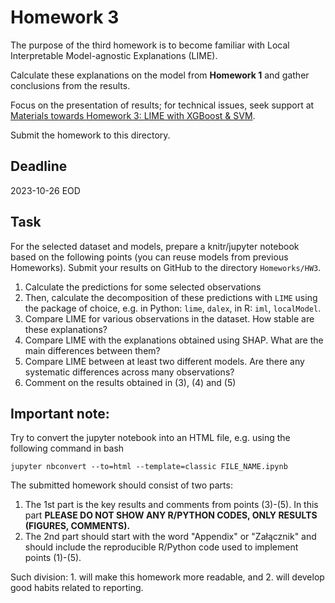 # Homework 3

The purpose of the third homework is to become familiar with Local Interpretable Model-agnostic Explanations (LIME). 

Calculate these explanations on the model from **Homework 1** and gather conclusions from the results.

Focus on the presentation of results; for technical issues, seek support at [Materials towards Homework 3: LIME with XGBoost & SVM](https://mim-uw.github.io/eXplainableMachineLearning-2023/hw3_lime_with_xgboost_on_titanic.html).

Submit the homework to this directory.

## Deadline 

2023-10-26 EOD

## Task

For the selected dataset and models, prepare a knitr/jupyter notebook based on the following points (you can reuse models from previous Homeworks).
Submit your results on GitHub to the directory `Homeworks/HW3`.

1. Calculate the predictions for some selected observations
2. Then, calculate the decomposition of these predictions with `LIME` using the package of choice, e.g. in Python: `lime`, `dalex`, in R: `iml`, `localModel`.
3. Compare LIME for various observations in the dataset. How stable are these explanations? 
4. Compare LIME with the explanations obtained using SHAP. What are the main differences between them?
5. Compare LIME between at least two different models. Are there any systematic differences across many observations?
6. Comment on the results obtained in (3), (4) and (5)


## **Important note:**

Try to convert the jupyter notebook into an HTML file, e.g. using the following command in bash

```
jupyter nbconvert --to=html --template=classic FILE_NAME.ipynb
```

The submitted homework should consist of two parts:

1. The 1st part is the key results and comments from points (3)-(5). In this part **PLEASE DO NOT SHOW ANY R/PYTHON CODES, ONLY RESULTS (FIGURES, COMMENTS).**
2. The 2nd part should start with the word "Appendix" or "Załącznik" and should include the reproducible R/Python code used to implement points (1)-(5).

Such division: 1. will make this homework more readable, and 2. will develop good habits related to reporting.


